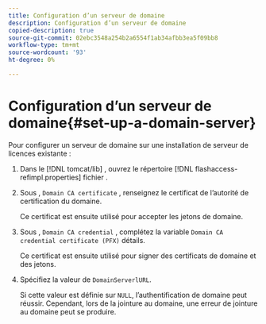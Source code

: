```yaml
---
title: Configuration d’un serveur de domaine
description: Configuration d’un serveur de domaine
copied-description: true
source-git-commit: 02ebc3548a254b2a6554f1ab34afbb3ea5f09bb8
workflow-type: tm+mt
source-wordcount: '93'
ht-degree: 0%

---
```


# Configuration d’un serveur de domaine{#set-up-a-domain-server}

Pour configurer un serveur de domaine sur une installation de serveur de licences existante :

1. Dans le [!DNL tomcat/lib] , ouvrez le répertoire [!DNL flashaccess-refimpl.properties] fichier .
1. Sous , `Domain CA certificate` , renseignez le certificat de l’autorité de certification du domaine.

   Ce certificat est ensuite utilisé pour accepter les jetons de domaine.
1. Sous , `Domain CA credential` , complétez la variable `Domain CA credential certificate (PFX)` détails.

   Ce certificat est ensuite utilisé pour signer des certificats de domaine et des jetons.
1. Spécifiez la valeur de `DomainServerlURL`.

   Si cette valeur est définie sur `NULL`, l’authentification de domaine peut réussir. Cependant, lors de la jointure au domaine, une erreur de jointure au domaine peut se produire.

